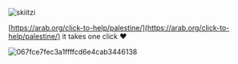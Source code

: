 <p align="left"> <img src="https://komarev.com/ghpvc/?username=skiitzi&label=Profile%20views&color=0e75b6&style=flat" alt="skiitzi" /> </p>

[https://arab.org/click-to-help/palestine/](https://arab.org/click-to-help/palestine/)
it takes one click ❤️ 


![067fce7fec3a1ffffcd6e4cab3446138](https://github.com/user-attachments/assets/c1d64723-949b-4e2b-8fb7-a31624eb6863)




